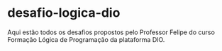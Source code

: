 # desafio-logica-dio

Aqui estão todos os desafios propostos pelo Professor Felipe do curso Formação Lógica de Programação da plataforma DIO.

